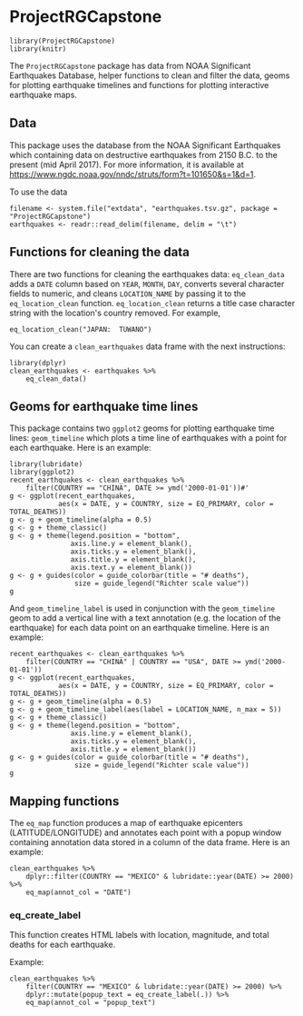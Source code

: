 # ProjectRGCapstone


```{r setup}
library(ProjectRGCapstone)
library(knitr)
```

The `ProjectRGCapstone` package has data from NOAA Significant Earthquakes Database, helper functions to clean and filter the data, geoms for plotting earthquake timelines and functions for plotting interactive earthquake maps.

## Data

This package uses the database from the NOAA Significant Earthquakes which containing data on destructive earthquakes from 2150 B.C. to the present (mid April 2017). For more information, it is available at https://www.ngdc.noaa.gov/nndc/struts/form?t=101650&s=1&d=1. 

To use the data

```{r, message=FALSE}
filename <- system.file("extdata", "earthquakes.tsv.gz", package = "ProjectRGCapstone")
earthquakes <- readr::read_delim(filename, delim = "\t")
```


## Functions for cleaning the data

There are two functions for cleaning the earthquakes data: `eq_clean_data` adds a `DATE` column based on `YEAR`, `MONTH`, `DAY`, converts several character fields to numeric, and cleans `LOCATION_NAME` by passing it to the `eq_location_clean` function. `eq_location_clean` returns a title case character string with the location's country removed. For example,

```{r}
eq_location_clean("JAPAN:  TUWANO")
```

You can create a `clean_earthquakes` data frame with the next instructions:

```{r, message=FALSE}
library(dplyr)
clean_earthquakes <- earthquakes %>%
    eq_clean_data()
```

## Geoms for earthquake time lines

This package contains two `ggplot2` geoms for plotting earthquake time lines: `geom_timeline` which plots a time line of earthquakes with a point for each earthquake. Here is an example:

```{r, fig.show="hold", fig.width=7, message=FALSE}
library(lubridate)
library(ggplot2)
recent_earthquakes <- clean_earthquakes %>%
    filter(COUNTRY == "CHINA", DATE >= ymd('2000-01-01'))#'
g <- ggplot(recent_earthquakes,
            aes(x = DATE, y = COUNTRY, size = EQ_PRIMARY, color = TOTAL_DEATHS))
g <- g + geom_timeline(alpha = 0.5)
g <- g + theme_classic()
g <- g + theme(legend.position = "bottom",
               axis.line.y = element_blank(),
               axis.ticks.y = element_blank(),
               axis.title.y = element_blank(),
               axis.text.y = element_blank())
g <- g + guides(color = guide_colorbar(title = "# deaths"),
                size = guide_legend("Richter scale value"))
g
```

And `geom_timeline_label` is used in conjunction with the `geom_timeline` geom to add a vertical line with a text annotation (e.g. the location of the earthquake) for each data point on an earthquake timeline. Here is an example:

```{r, fig.width=7, fig.height=7}
recent_earthquakes <- clean_earthquakes %>%
    filter(COUNTRY == "CHINA" | COUNTRY == "USA", DATE >= ymd('2000-01-01'))
g <- ggplot(recent_earthquakes,
            aes(x = DATE, y = COUNTRY, size = EQ_PRIMARY, color = TOTAL_DEATHS))
g <- g + geom_timeline(alpha = 0.5)
g <- g + geom_timeline_label(aes(label = LOCATION_NAME, n_max = 5))
g <- g + theme_classic()
g <- g + theme(legend.position = "bottom",
               axis.line.y = element_blank(),
               axis.ticks.y = element_blank(),
               axis.title.y = element_blank())
g <- g + guides(color = guide_colorbar(title = "# deaths"),
                size = guide_legend("Richter scale value"))
g
```

## Mapping functions

The `eq_map` function produces a map of earthquake epicenters (LATITUDE/LONGITUDE) and annotates each point with a popup window containing annotation data stored in a column of the data frame. Here is an example:

```{r, fig.width=7, fig.height=7}
clean_earthquakes %>%
    dplyr::filter(COUNTRY == "MEXICO" & lubridate::year(DATE) >= 2000) %>%
    eq_map(annot_col = "DATE")
```

### eq_create_label

This function creates HTML labels with location, magnitude, and total deaths for each earthquake.

Example:

```{r, fig.width=7, fig.height=7}
clean_earthquakes %>%
    filter(COUNTRY == "MEXICO" & lubridate::year(DATE) >= 2000) %>%
    dplyr::mutate(popup_text = eq_create_label(.)) %>%
    eq_map(annot_col = "popup_text")
```

